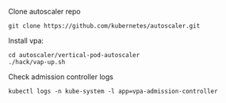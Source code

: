 

Clone autoscaler repo
```
git clone https://github.com/kubernetes/autoscaler.git
```

Install vpa:
```
cd autoscaler/vertical-pod-autoscaler
./hack/vap-up.sh
```

Check admission controller logs
```
kubectl logs -n kube-system -l app=vpa-admission-controller
```
